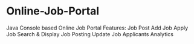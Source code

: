 # Online-Job-Portal
Java Console based Online Job Portal
Features:
Job Post Add
Job Apply
Job Search & Display
Job Posting Update
Job Applicants Analytics
